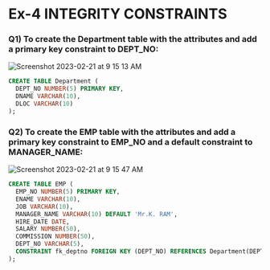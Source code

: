 # Ex-4 INTEGRITY	CONSTRAINTS

### Q1) To create the Department table with the attributes and add a primary key constraint to DEPT_NO:

![Screenshot 2023-02-21 at 9 15 13 AM](https://user-images.githubusercontent.com/69889418/220242394-e2818f44-c5cb-47e6-88aa-52dac065c34d.png)

``` sql
CREATE TABLE Department (
  DEPT_NO NUMBER(5) PRIMARY KEY,
  DNAME VARCHAR(10),
  DLOC VARCHAR(10)
);
```
### Q2) To create the EMP table with the attributes and add a primary key constraint to EMP_NO and a default constraint to MANAGER_NAME:

![Screenshot 2023-02-21 at 9 15 47 AM](https://user-images.githubusercontent.com/69889418/220242468-232bc435-d528-4c90-8668-2bb1d363c18b.png)

``` sql
CREATE TABLE EMP (
  EMP_NO NUMBER(5) PRIMARY KEY,
  ENAME VARCHAR(10),
  JOB VARCHAR(10),
  MANAGER_NAME VARCHAR(10) DEFAULT 'Mr.K. RAM',
  HIRE_DATE DATE,
  SALARY NUMBER(50),
  COMMISSION NUMBER(50),
  DEPT_NO VARCHAR(5),
  CONSTRAINT fk_deptno FOREIGN KEY (DEPT_NO) REFERENCES Department(DEPT_NO)
);

```
